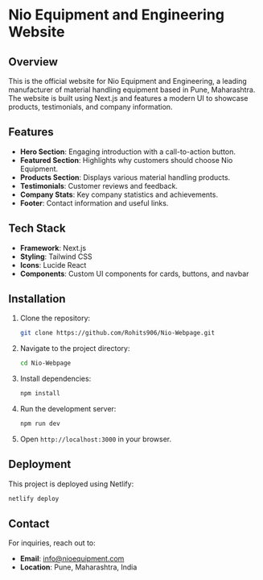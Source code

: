 # Nio Equipment and Engineering Website

## Overview
This is the official website for Nio Equipment and Engineering, a leading manufacturer of material handling equipment based in Pune, Maharashtra. The website is built using Next.js and features a modern UI to showcase products, testimonials, and company information.

## Features
- **Hero Section**: Engaging introduction with a call-to-action button.
- **Featured Section**: Highlights why customers should choose Nio Equipment.
- **Products Section**: Displays various material handling products.
- **Testimonials**: Customer reviews and feedback.
- **Company Stats**: Key company statistics and achievements.
- **Footer**: Contact information and useful links.

## Tech Stack
- **Framework**: Next.js
- **Styling**: Tailwind CSS
- **Icons**: Lucide React
- **Components**: Custom UI components for cards, buttons, and navbar

## Installation
1. Clone the repository:
   ```sh
   git clone https://github.com/Rohits906/Nio-Webpage.git
   ```
2. Navigate to the project directory:
   ```sh
   cd Nio-Webpage
   ```
3. Install dependencies:
   ```sh
   npm install
   ```
4. Run the development server:
   ```sh
   npm run dev
   ```
5. Open `http://localhost:3000` in your browser.

## Deployment
This project is deployed using Netlify:
```sh
netlify deploy
```

## Contact
For inquiries, reach out to:
- **Email**: info@nioequipment.com
- **Location**: Pune, Maharashtra, India


